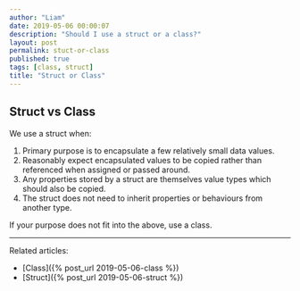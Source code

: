 ```yaml
---
author: "Liam"
date: 2019-05-06 00:00:07
description: "Should I use a struct or a class?"
layout: post
permalink: stuct-or-class
published: true
tags: [class, struct]
title: "Struct or Class"
---
```


## Struct vs Class

We use a struct when:
1. Primary purpose is to encapsulate a few relatively small data values.
2. Reasonably expect encapsulated values to be copied rather than referenced when assigned or passed around.
3. Any properties stored by a struct are themselves value types which should also be copied.
4. The struct does not need to inherit properties or behaviours from another type.

If your purpose does not fit into the above, use a class.

---

Related articles:
- [Class]({% post_url 2019-05-06-class %})
- [Struct]({% post_url 2019-05-06-struct %})
